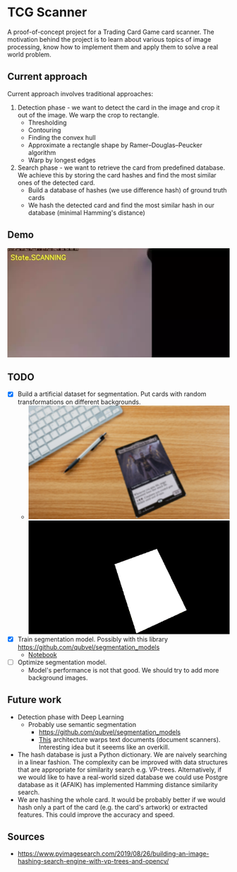 # TCG Scanner

A proof-of-concept project for a Trading Card Game card scanner. The motivation
behind the project is to learn about various topics of image processing, know
how to implement them and apply them to solve a real world problem.

## Current approach

Current approach involves traditional approaches:

1. Detection phase - we want to detect the card in the image and crop it out of
the image. We warp the crop to rectangle.
   - Thresholding
   - Contouring
   - Finding the convex hull
   - Approximate a rectangle shape by Ramer–Douglas–Peucker algorithm
   - Warp by longest edges
2. Search phase - we want to retrieve the card from predefined database. We
achieve this by storing the card hashes and find the most similar ones of the
detected card.
   - Build a database of hashes (we use difference hash) of ground truth cards
   - We hash the detected card and find the most similar hash in our database
      (minimal Hamming's distance)

## Demo

![TCG Scanner Demo](tcg-scanner-demo.webp)

## TODO

- [x] Build a artificial dataset for segmentation. Put cards with random transformations on different backgrounds.
  - ![Generated](ex_6.png) ![Mask](mask_6.png)
- [x] Train segmentation model. Possibly with this library <https://github.com/qubvel/segmentation_models>
  - [Notebook](https://github.com/tranhd95/tcg-scanner/blob/main/Card_Segmentation.ipynb)
- [ ] Optimize segmentation model.
  - Model's performance is not that good. We should try to add more background
  images.

## Future work

- Detection phase with Deep Learning
  - Probably use semantic segmentation  
    - <https://github.com/qubvel/segmentation_models>
    - [This](https://openaccess.thecvf.com/content_cvpr_2018/papers/Ma_DocUNet_Document_Image_CVPR_2018_paper.pdf) architecture warps
  text documents (document scanners). Interesting idea but it seeems like an
  overkill.
- The hash database is just a Python dictionary. We are naively searching in a
linear fashion. The complexity can be improved with data structures that are
appropriate for similarity search e.g. VP-trees. Alternatively, if we would like
to have a real-world sized database we could use Postgre database as it (AFAIK)
has implemented Hamming distance similarity search.
- We are hashing the whole card. It would be probably better if we would hash
only a part of the card (e.g. the card's artwork) or extracted features. This
could improve the accuracy and speed.

## Sources

- <https://www.pyimagesearch.com/2019/08/26/building-an-image-hashing-search-engine-with-vp-trees-and-opencv/>
